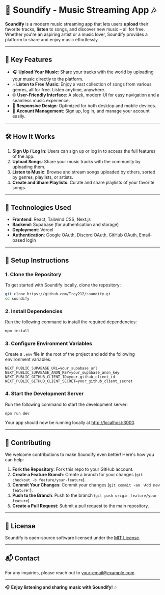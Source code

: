 # 🌟 Soundify - Music Streaming App 🎶

**Soundify** is a modern music streaming app that lets users **upload** their favorite tracks, **listen** to songs, and discover new music – all for free. Whether you're an aspiring artist or a music lover, Soundify provides a platform to share and enjoy music effortlessly.

---

## 🚀 Key Features

- 🎧 **Upload Your Music**: Share your tracks with the world by uploading your music directly to the platform.
- 🎶 **Listen to Free Music**: Enjoy a vast collection of songs from various genres, all for free. Listen anytime, anywhere.
- 🌐 **User-Friendly Interface**: A sleek, modern UI for easy navigation and a seamless music experience.
- 📱 **Responsive Design**: Optimized for both desktop and mobile devices.
- 🔐 **Account Management**: Sign up, log in, and manage your account easily.

---

## 🛠️ How It Works

1. **Sign Up / Log In**: Users can sign up or log in to access the full features of the app.
2. **Upload Songs**: Share your music tracks with the community by uploading them.
3. **Listen to Music**: Browse and stream songs uploaded by others, sorted by genres, playlists, or artists.
4. **Create and Share Playlists**: Curate and share playlists of your favorite songs.

---

## 🔧 Technologies Used

- **Frontend**: React, Tailwind CSS, Next.js
- **Backend**: Supabase (for authentication and storage)
- **Deployment**: Vercel
- **Authentication**: Google OAuth, Discord OAuth, GitHub OAuth, Email-based login

---

## 📝 Setup Instructions

### 1. Clone the Repository
To get started with Soundify locally, clone the repository:

```bash
git clone https://github.com/Troy212/soundify.gi
cd soundify
```

### 2. Install Dependencies
Run the following command to install the required dependencies:

```bash
npm install
```

### 3. Configure Environment Variables
Create a `.env` file in the root of the project and add the following environment variables:

```env
NEXT_PUBLIC_SUPABASE_URL=your_supabase_url
NEXT_PUBLIC_SUPABASE_ANON_KEY=your_supabase_anon_key
NEXT_PUBLIC_GITHUB_CLIENT_ID=your_github_client_id
NEXT_PUBLIC_GITHUB_CLIENT_SECRET=your_github_client_secret
```

### 4. Start the Development Server
Run the following command to start the development server:

```bash
npm run dev
```

Your app should now be running locally at [http://localhost:3000](http://localhost:3000).

---

## 🤝 Contributing

We welcome contributions to make Soundify even better! Here's how you can help:

1. **Fork the Repository**: Fork this repo to your GitHub account.
2. **Create a Feature Branch**: Create a branch for your changes (`git checkout -b feature/your-feature`).
3. **Commit Your Changes**: Commit your changes (`git commit -am 'Add new feature'`).
4. **Push to the Branch**: Push to the branch (`git push origin feature/your-feature`).
5. **Create a Pull Request**: Submit a pull request to the main repository.

---

## 📜 License

Soundify is open-source software licensed under the [MIT License](LICENSE).

---

## 📬 Contact

For any inquiries, please reach out to [your-email@example.com](mailto:your-email@example.com).

---

🎧 **Enjoy listening and sharing music with Soundify!** 🎶
